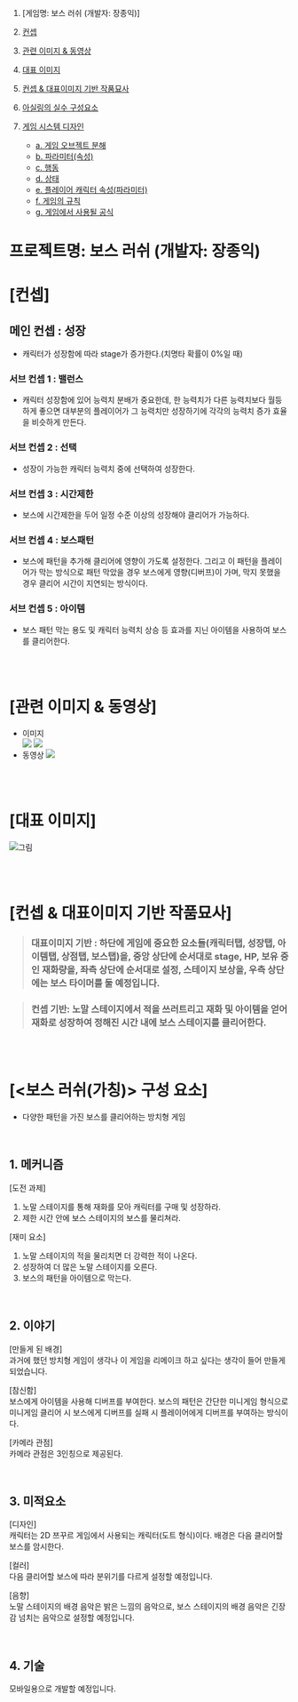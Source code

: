 1. [게임명: 보스 러쉬 (개발자: 장종익)]

2. [컨셉](#)

3. [관련 이미지 & 동영상](#관련-동영상--이미지)

4. [대표 이미지](#대표-이미지)  

5. [컨셉 & 대표이미지 기반 작품묘사](#컨셉--대표이미지-기반-작품묘사)  

6. [아실링의 실수 구성요소](#게임-구성요소)  

7. [게임 시스템 디자인](#게임-시스템-디자인)  
    - [a. 게임 오브젝트 분해](#구성-요소-분석)  
    - [b. 파라미터(속성)](#파라미터-뽑기)  
    - [c. 행동](#행동-뽑아보기)  
    - [d. 상태](#상태-뽑아-보기)  
    - [e. 플레이어 캐릭터 속성(파라미터)](#플레이어-캐릭터-속성파라미터)  
    - [f. 게임의 규칙](#게임의-규칙)  
    - [g. 게임에서 사용될 공식](#게임에서-사용될-공식)  

# 프로젝트명: 보스 러쉬 (개발자: 장종익)

# [컨셉]

## 메인 컨셉 : 성장

- 캐릭터가 성장함에 따라 stage가 증가한다.(치명타 확률이 0%일 때)

### 서브 컨셉 1 : 밸런스

- 캐릭터 성장함에 있어 능력치 분배가 중요한데, 한 능력치가 다른 능력치보다 월등하게 좋으면 대부분의 플레이어가 그 능력치만 성장하기에 각각의 능력치 증가 효율을 비슷하게 만든다.

### 서브 컨셉 2 : 선택

- 성장이 가능한 캐릭터 능력치 중에 선택하여 성장한다.

### 서브 컨셉 3 : 시간제한

- 보스에 시간제한을 두어 일정 수준 이상의 성장해야 클리어가 가능하다.

### 서브 컨셉 4 : 보스패턴

- 보스에 패턴을 추가해 클리어에 영향이 가도록 설정한다. 그리고 이 패턴을 플레이어가 막는 방식으로 패턴 막았을 경우 보스에게 영향(디버프)이 가며, 막지 못했을 경우 클리어 시간이 지연되는 방식이다.

### 서브 컨셉 5 : 아이템

- 보스 패턴 막는 용도 및 캐릭터 능력치 상승 등 효과를 지닌 아이템을 사용하여 보스를 클리어한다.

<br><br>

# [관련 이미지 & 동영상]

- 이미지  
  <img src="./imgs/image01.png">
  <img src="./imgs/image02.png">
- 동영상
  [![](./imgs/image01.png)](https://www.youtube.com/watch?v=bVHayKXTP10)

<br><br>

# [대표 이미지]

![그림](./imgs/mainImage.png)

<br><br>

# [컨셉 & 대표이미지 기반 작품묘사]

> ### 대표이미지 기반 : 하단에 게임에 중요한 요소들(캐릭터탭, 성장탭, 아이템탭, 상점탭, 보스탭)을, 중앙 상단에 순서대로 stage, HP, 보유 중인 재화량을, 좌측 상단에 순서대로 설정, 스테이지 보상을, 우측 상단에는 보스 타이머를 둘 예정입니다.

> ### 컨셉 기반: 노말 스테이지에서 적을 쓰러트리고 재화 및 아이템을 얻어 재화로 성장하여 정해진 시간 내에 보스 스테이지를 클리어한다.

<br><br>

# [<보스 러쉬(가칭)> 구성 요소]

- 다양한 패턴을 가진 보스를 클리어하는 방치형 게임

<br>

## 1. 메커니즘

[도전 과제]

1. 노말 스테이지를 통해 재화를 모아 캐릭터를 구매 및 성장하라.
2. 제한 시간 안에 보스 스테이지의 보스를 물리쳐라.

[재미 요소]

1. 노말 스테이지의 적을 물리치면 더 강력한 적이 나온다.
2. 성장하여 더 많은 노말 스테이지를 오른다.
3. 보스의 패턴을 아이템으로 막는다.

<br>

## 2. 이야기

[만들게 된 배경]  
과거에 했던 방치형 게임이 생각나 이 게임을 리메이크 하고 싶다는 생각이 들어 만들게 되었습니다.

[참신함]  
보스에게 아이템을 사용해 디버프를 부여한다. 보스의 패턴은 간단한 미니게임 형식으로 미니게임 클리어 시 보스에게 디버프를 실패 시 플레이어에게 디버프를 부여하는 방식이다.

[카메라 관점]  
카메라 관점은 3인칭으로 제공된다.

<br>

## 3. 미적요소

[디자인]  
캐릭터는 2D 쯔꾸르 게임에서 사용되는 캐릭터(도트 형식)이다.
배경은 다음 클리어할 보스를 암시한다.

[컬러]  
다음 클리어할 보스에 따라 분위기를 다르게 설정할 예정입니다.

[음향]  
노말 스테이지의 배경 음악은 밝은 느낌의 음악으로, 보스 스테이지의 배경 음악은 긴장감 넘치는 음악으로 설정할 예정입니다.

<br>

## 4. 기술

모바일용으로 개발할 예정입니다.
